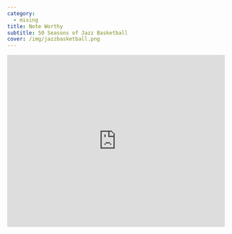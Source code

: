 ```yaml
---
category:
  - mixing
title: Note Worthy
subtitle: 50 Seasons of Jazz Basketball
cover: /img/jazzbasketball.png
---
```

<iframe width="100%" height="400" src="https://www.youtube.com/embed/WmOccvWWRRk?si=-99usMF10T5iUXlt" title="YouTube Video" frameborder="0" allow="encrypted-media; " allowfullscreen></iframe>